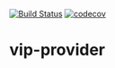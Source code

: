[![Build Status](https://travis-ci.com/bento-dbaas/vip-provider.svg?branch=master)](https://travis-ci.com/bento-dbaas/vip-provider) [![codecov](https://codecov.io/gh/bento-dbaas/vip-provider/branch/master/graph/badge.svg?token=LWYL63PR1Z)](https://codecov.io/gh/bento-dbaas/vip-provider)

# vip-provider
